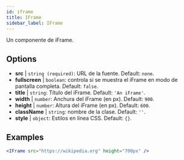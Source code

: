 ```yaml
---
id: iframe 
title: IFrame
sidebar_label: IFrame
---
```


Un componente de iFrame.

## Options

* __src__ | `string (required)`: URL de la fuente. Default: `none`.
* __fullscreen__ | `boolean`: controla si se muestra el iFrame en modo de pantalla completa. Default: `false`.
* __title__ | `string`: Título del iFrame. Default: `'An iFrame'`.
* __width__ | `number`: Anchura del iFrame (en px). Default: `900`.
* __height__ | `number`: Altura del iFrame (en px). Default: `600`.
* __className__ | `string`: nombre de la clase. Default: `''`.
* __style__ | `object`: Estilos en línea CSS. Default: `{}`.


## Examples

```jsx live
<IFrame src="https://wikipedia.org" height="700px" />
``` 

